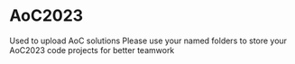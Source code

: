 # AoC2023
Used to upload AoC solutions
Please use your named folders to store your AoC2023 code projects for better teamwork
